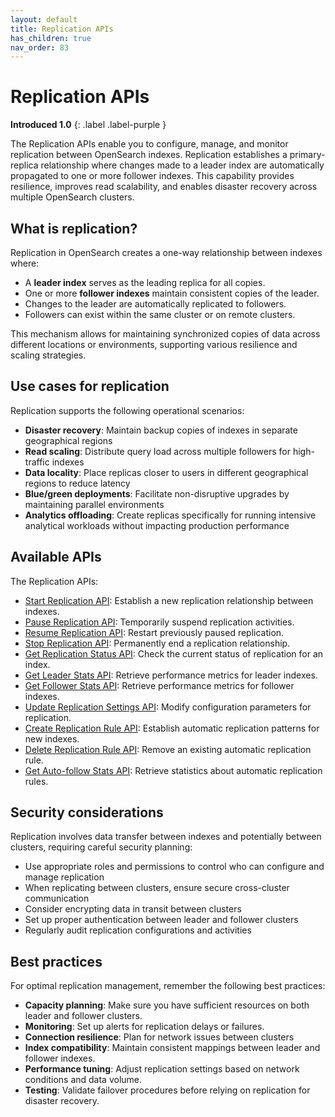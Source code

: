 ```yaml
---
layout: default
title: Replication APIs
has_children: true
nav_order: 83
---
```


# Replication APIs
**Introduced 1.0**
{: .label .label-purple }

The Replication APIs enable you to configure, manage, and monitor replication between OpenSearch indexes. Replication establishes a primary-replica relationship where changes made to a leader index are automatically propagated to one or more follower indexes. This capability provides resilience, improves read scalability, and enables disaster recovery across multiple OpenSearch clusters.

## What is replication?

Replication in OpenSearch creates a one-way relationship between indexes where:

- A **leader index** serves as the leading replica for all copies.
- One or more **follower indexes** maintain consistent copies of the leader.
- Changes to the leader are automatically replicated to followers.
- Followers can exist within the same cluster or on remote clusters.

This mechanism allows for maintaining synchronized copies of data across different locations or environments, supporting various resilience and scaling strategies.

## Use cases for replication

Replication supports the following operational scenarios:

- **Disaster recovery**: Maintain backup copies of indexes in separate geographical regions
- **Read scaling**: Distribute query load across multiple followers for high-traffic indexes
- **Data locality**: Place replicas closer to users in different geographical regions to reduce latency
- **Blue/green deployments**: Facilitate non-disruptive upgrades by maintaining parallel environments
- **Analytics offloading**: Create replicas specifically for running intensive analytical workloads without impacting production performance

## Available APIs


The Replication APIs:
- [Start Replication API]({{site.url}}{{site.baseurl}}/api-reference/replication-apis/start-replication/): Establish a new replication relationship between indexes.
- [Pause Replication API]({{site.url}}{{site.baseurl}}/api-reference/replication-apis/stop-replication/): Temporarily suspend replication activities.
- [Resume Replication API]({{site.url}}{{site.baseurl}}/api-reference/replication-apis/resume-replication/): Restart previously paused replication.
- [Stop Replication API]({{site.url}}{{site.baseurl}}/api-reference/replication-apis/stop-replication/): Permanently end a replication relationship.
- [Get Replication Status API]({{site.url}}{{site.baseurl}}/api-reference/replication-apis/get-replication-status/): Check the current status of replication for an index.
- [Get Leader Stats API]({{site.url}}{{site.baseurl}}/api-reference/replication-apis/get-leader-stats/): Retrieve performance metrics for leader indexes.
- [Get Follower Stats API]({{site.url}}{{site.baseurl}}/api-reference/replication-apis/get-follower-stats/): Retrieve performance metrics for follower indexes.
- [Update Replication Settings API]({{site.url}}{{site.baseurl}}/api-reference/replication-apis/update-replication-settings/): Modify configuration parameters for replication.
- [Create Replication Rule API]({{site.url}}{{site.baseurl}}/api-reference/replication-apis/create-replication-rule/): Establish automatic replication patterns for new indexes.
- [Delete Replication Rule API]({{site.url}}{{site.baseurl}}/api-reference/replication-apis/delete-replication-rule/): Remove an existing automatic replication rule.
- [Get Auto-follow Stats API]({{site.url}}{{site.baseurl}}/api-reference/replication-apis/get-autofollow-stats/): Retrieve statistics about automatic replication rules.

## Security considerations

Replication involves data transfer between indexes and potentially between clusters, requiring careful security planning:

- Use appropriate roles and permissions to control who can configure and manage replication
- When replicating between clusters, ensure secure cross-cluster communication
- Consider encrypting data in transit between clusters
- Set up proper authentication between leader and follower clusters
- Regularly audit replication configurations and activities


## Best practices

For optimal replication management, remember the following best practices:

- **Capacity planning**: Make sure you have sufficient resources on both leader and follower clusters.
- **Monitoring**: Set up alerts for replication delays or failures.
- **Connection resilience**: Plan for network issues between clusters
- **Index compatibility**: Maintain consistent mappings between leader and follower indexes.
- **Performance tuning**: Adjust replication settings based on network conditions and data volume.
- **Testing**: Validate failover procedures before relying on replication for disaster recovery.
